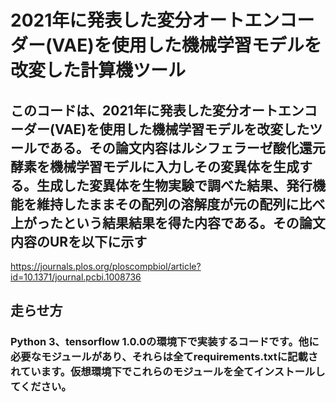 # 2021年に発表した変分オートエンコーダー(VAE)を使用した機械学習モデルを改変した計算機ツール
## このコードは、2021年に発表した変分オートエンコーダー(VAE)を使用した機械学習モデルを改変したツールである。その論文内容はルシフェラーゼ酸化還元酵素を機械学習モデルに入力しその変異体を生成する。生成した変異体を生物実験で調べた結果、発行機能を維持したままその配列の溶解度が元の配列に比べ上がったという結果結果を得た内容である。その論文内容のURを以下に示す
https://journals.plos.org/ploscompbiol/article?id=10.1371/journal.pcbi.1008736
## 走らせ方
### Python 3、tensorflow 1.0.0の環境下で実装するコードです。他に必要なモジュールがあり、それらは全てrequirements.txtに記載されています。仮想環境下でこれらのモジュールを全てインストールしてください。
